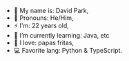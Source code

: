 - 👋 My name is: David Park,
- 👀 Pronouns: He/Him,
- ⚡ I'm: 22 years old,
- 🌱 I’m currently learning: Java, etc
- 💞️ I love: papas fritas,
- 💻 Favorite lang: Python & TypeScript.

<!---
Davidpark193/Davidpark193 is a ✨ special ✨ repository because its `README.md` (this file) appears on your GitHub profile.
You can click the Preview link to take a look at your changes.
--->
